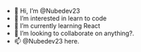 - 👋 Hi, I’m @Nubedev23 
- 👀 I’m interested in learn to code
- 🌱 I’m currently learning React
- 💞️ I’m looking to collaborate on anything?.
- 📫 @Nubedev23 here. 

<!---
Nubedev23/Nubedev23 is a ✨ special ✨ repository because its `README.md` (this file) appears on your GitHub profile.
You can click the Preview link to take a look at your changes.
--->
